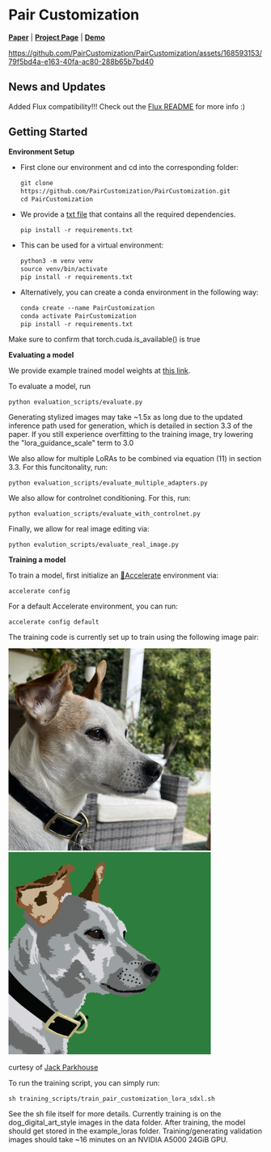 # Pair Customization


[**Paper**](https://arxiv.org/abs/2405.01536) | [**Project Page**](https://paircustomization.github.io/) | [**Demo**](https://huggingface.co/spaces/paircustomization/paircustomization)



https://github.com/PairCustomization/PairCustomization/assets/168593153/79f5bd4a-e163-40fa-ac80-288b65b7bd40

## News and Updates
Added Flux compatibility!!! Check out the [Flux README](PairCustomizationFlux/Flux_ReadMe.md) for more info :)

## Getting Started
**Environment Setup**
- First clone our environment and cd into the corresponding folder: 
    ```
    git clone https://github.com/PairCustomization/PairCustomization.git
    cd PairCustomization  
    ```
 - We provide a [txt file](requirements.txt) that contains all the required dependencies. 
    ```
    pip install -r requirements.txt
    ```
- This can be used for a virtual environment:
  ```
  python3 -m venv venv
  source venv/bin/activate
  pip install -r requirements.txt
  ```

- Alternatively, you can create a conda environment in the following way: 
  ```
  conda create --name PairCustomization
  conda activate PairCustomization
  pip install -r requirements.txt
  ```
Make sure to confirm that torch.cuda.is_available() is true

**Evaluating a model**

We provide example trained model weights at [this link](https://drive.google.com/drive/folders/1KeZwisE6s-FqS6wGkdb6exHASfOsPg6A?usp=drive_link).

 To evaluate a model, run
```
python evaluation_scripts/evaluate.py
```
Generating stylized images may take ~1.5x as long due to the updated inference path used for generation, which is detailed in section 3.3 of the paper. If you still experience overfitting to the training image, try lowering the "lora_guidance_scale" term to 3.0

We also allow for multiple LoRAs to be combined via equation (11) in section 3.3. For this funcitonality, run:
```
python evaluation_scripts/evaluate_multiple_adapters.py
```

We also allow for controlnet conditioning. For this, run:
```
python evaluation_scripts/evaluate_with_controlnet.py
```

Finally, we allow for real image editing via:
```
python evalution_scripts/evaluate_real_image.py
```


**Training a model**

To train a model, first initialize an [🤗Accelerate](https://github.com/huggingface/accelerate/) environment via:
```
accelerate config
```
For a default Accelerate environment, you can run:
```
accelerate config default
```
The training code is currently set up to train using the following image pair:

<img src="data/dog_digital_art_style/real/dog.png" width="400" /> <img src="data/dog_digital_art_style/styled/dog.png" width="400" />

curtesy of [Jack Parkhouse](https://www.instagram.com/parkhouse_art/)

To run the training script, you can simply run: 
```
sh training_scripts/train_pair_customization_lora_sdxl.sh
```
See the sh file itself for more details. Currently training is on the dog_digital_art_style images in the data folder. After training, the model should get stored in the example_loras folder. Training/generating validation images should take ~16 minutes on an NVIDIA A5000 24GiB GPU.

